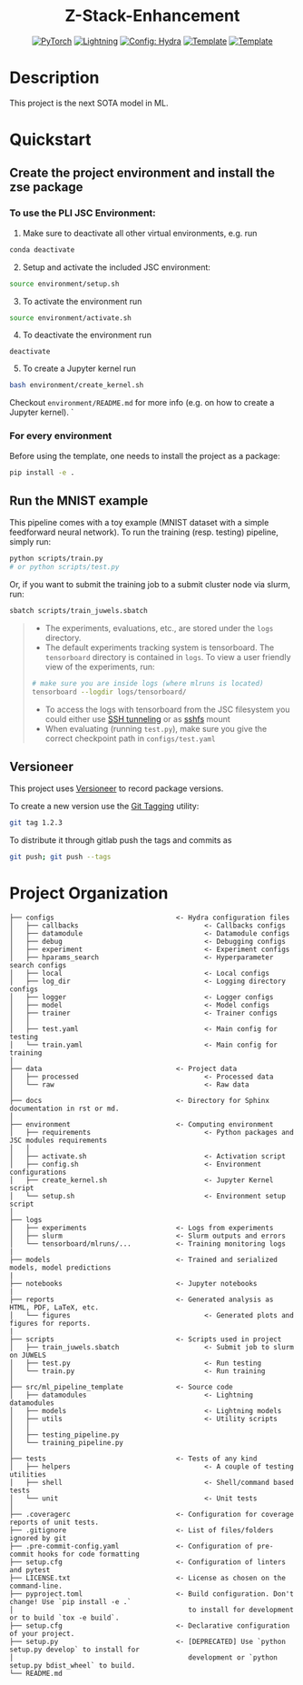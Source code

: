 

<div align="center">

# Z-Stack-Enhancement
<a href="https://pytorch.org/get-started/locally/"><img alt="PyTorch" src="https://img.shields.io/badge/PyTorch-ee4c2c?logo=pytorch&logoColor=white"></a>
<a href="https://pytorchlightning.ai/"><img alt="Lightning" src="https://img.shields.io/badge/-Lightning-792ee5?logo=pytorchlightning&logoColor=white"></a>
<a href="https://hydra.cc/"><img alt="Config: Hydra" src="https://img.shields.io/badge/Config-Hydra-89b8cd"></a>
<a href="https://github.com/HelmholtzAI-Consultants-Munich/ML-Pipeline-Template"><img alt="Template" src="https://img.shields.io/badge/-Lightning--Hydra--Template-017F2F?style=flat&logo=github&labelColor=gray"></a>
<a href="https://github.com/pyscaffold/pyscaffoldext-dsproject"><img alt="Template" src="https://img.shields.io/badge/-Pyscaffold--Datascience-017F2F?style=flat&logo=github&labelColor=gray"></a>

</div>

# Description
This project is the next SOTA model in ML.

# Quickstart

## Create the project environment and install the zse package

### To use the PLI JSC Environment:

1. Make sure to deactivate all other virtual environments, e.g. run
```bash
conda deactivate
```

2. Setup and activate the included JSC environment: 
```bash
source environment/setup.sh
```

3. To activate the environment run
```bash
source environment/activate.sh
```

4. To deactivate the environment run
```
deactivate
```

5. To create a Jupyter kernel run
```bash
bash environment/create_kernel.sh
```

Checkout `environment/README.md` for more info (e.g. on how to create a Jupyter kernel).
`

### For every environment

Before using the template, one needs to install the project as a package:
```bash
pip install -e .
```


## Run the MNIST example
This pipeline comes with a toy example (MNIST dataset with a simple feedforward neural network). To run the training (resp. testing) pipeline, simply run:
```bash
python scripts/train.py
# or python scripts/test.py
```
Or, if you want to submit the training job to a submit cluster node via slurm, run:
```bash
sbatch scripts/train_juwels.sbatch
```
> * The experiments, evaluations, etc., are stored under the `logs` directory.
> * The default experiments tracking system is tensorboard. The `tensorboard` directory is contained in `logs`. To view a user friendly view of the experiments, run:
> ```bash
> # make sure you are inside logs (where mlruns is located)
> tensorboard --logdir logs/tensorboard/
> ```
> * To access the logs with tensorboard from the JSC filesystem you could either use [SSH tunneling](https://help.ubuntu.com/community/SSH/OpenSSH/PortForwarding) or as [sshfs](https://wiki.ubuntuusers.de/FUSE/sshfs/) mount
> * When evaluating (running `test.py`), make sure you give the correct checkpoint path in `configs/test.yaml`


## Versioneer

This project uses [Versioneer](https://github.com/python-versioneer/python-versioneer) to record package versions.

To create a new version use the [Git Tagging](https://git-scm.com/book/en/v2/Git-Basics-Tagging) utility:
```bash
git tag 1.2.3
```

To distribute it through gitlab push the tags and commits as
```bash
git push; git push --tags
``` 


# Project Organization
```
├── configs                              <- Hydra configuration files
│   ├── callbacks                               <- Callbacks configs
│   ├── datamodule                              <- Datamodule configs
│   ├── debug                                   <- Debugging configs
│   ├── experiment                              <- Experiment configs
│   ├── hparams_search                          <- Hyperparameter search configs
│   ├── local                                   <- Local configs
│   ├── log_dir                                 <- Logging directory configs
│   ├── logger                                  <- Logger configs
│   ├── model                                   <- Model configs
│   ├── trainer                                 <- Trainer configs
│   │
│   ├── test.yaml                               <- Main config for testing
│   └── train.yaml                              <- Main config for training
│
├── data                                 <- Project data
│   ├── processed                               <- Processed data
│   └── raw                                     <- Raw data
│
├── docs                                 <- Directory for Sphinx documentation in rst or md.
│
├── environment                          <- Computing environment
│   ├── requirements                            <- Python packages and JSC modules requirements
│   │
│   ├── activate.sh                             <- Activation script
│   ├── config.sh                               <- Environment configurations  
│   ├── create_kernel.sh                        <- Jupyter Kernel script
│   └── setup.sh                                <- Environment setup script
│
├── logs
│   ├── experiments                      <- Logs from experiments
│   ├── slurm                            <- Slurm outputs and errors
│   └── tensorboard/mlruns/...           <- Training monitoring logs
|
├── models                               <- Trained and serialized models, model predictions
|
├── notebooks                            <- Jupyter notebooks
|
├── reports                              <- Generated analysis as HTML, PDF, LaTeX, etc.
│   └── figures                                 <- Generated plots and figures for reports.
|
├── scripts                              <- Scripts used in project
│   ├── train_juwels.sbatch                     <- Submit job to slurm on JUWELS
│   ├── test.py                                 <- Run testing
│   └── train.py                                <- Run training
│
├── src/ml_pipeline_template             <- Source code
│   ├── datamodules                             <- Lightning datamodules
│   ├── models                                  <- Lightning models
│   ├── utils                                   <- Utility scripts
│   │
│   ├── testing_pipeline.py
│   └── training_pipeline.py
│
├── tests                                <- Tests of any kind
│   ├── helpers                                 <- A couple of testing utilities
│   ├── shell                                   <- Shell/command based tests
│   └── unit                                    <- Unit tests
│
├── .coveragerc                          <- Configuration for coverage reports of unit tests.
├── .gitignore                           <- List of files/folders ignored by git
├── .pre-commit-config.yaml              <- Configuration of pre-commit hooks for code formatting
├── setup.cfg                            <- Configuration of linters and pytest
├── LICENSE.txt                          <- License as chosen on the command-line.
├── pyproject.toml                       <- Build configuration. Don't change! Use `pip install -e .`
│                                           to install for development or to build `tox -e build`.
├── setup.cfg                            <- Declarative configuration of your project.
├── setup.py                             <- [DEPRECATED] Use `python setup.py develop` to install for
│                                           development or `python setup.py bdist_wheel` to build.
└── README.md
```

